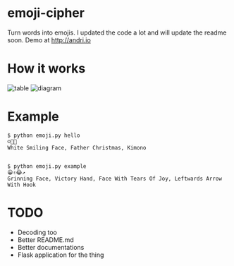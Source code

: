 # emoji-cipher
Turn words into emojis.
I updated the code a lot and will update the readme soon.
Demo at http://andri.io

# How it works
![table](https://i.imgur.com/AxAiYKg.png)
![diagram](https://i.imgur.com/bgGbK2b.png)

# Example

    $ python emoji.py hello
    ☺🎅👘
    White Smiling Face, Father Christmas, Kimono


    $ python emoji.py example
    😀✌😂↗
    Grinning Face, Victory Hand, Face With Tears Of Joy, Leftwards Arrow With Hook

# TODO
* Decoding too
* Better README.md
* Better documentations
* Flask application for the thing

